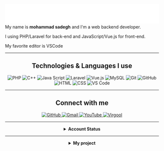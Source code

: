 <div align="center">
    <img src="header.svg" alt="MimsadAlef">
</div>
My name is <b>mohammad sadegh</b> and I'm a web backend developer.

I using PHP/Laravel for back-end and JavaScript/Vue.js for front-end.

My favorite editor is VSCode

---

<h2 align="center">Technologies & Languages I use</h2>

<p align="center">
    <img src="https://img.shields.io/badge/-PHP-777BB4?style=for-the-badge&logo=php&logoColor=white" alt="PHP">
    <img src="https://img.shields.io/badge/-C++-00599C?style=for-the-badge&logo=c%2B%2B&logoColor=white" alt="C++">
    <img src="https://img.shields.io/badge/-JavaScript-F7DF1E?style=for-the-badge&logo=javascript&logoColor=white" alt="Java Script">
    <img src="https://img.shields.io/badge/-Laravel-FF2D20?style=for-the-badge&logo=laravel&logoColor=white" alt="Laravel">
    <img src="https://img.shields.io/badge/-Vue.js-4FC08D?style=for-the-badge&logo=vue.js&logoColor=white" alt="Vue.js">
    <img src="https://img.shields.io/badge/-MySQL-4479A1?style=for-the-badge&logo=mysql&logoColor=white" alt="MySQL">
    <img src="https://img.shields.io/badge/-Git-F05032?style=for-the-badge&logo=git&logoColor=white" alt="Git">
    <img src="https://img.shields.io/badge/-Github-181717?style=for-the-badge&logo=github&logoColor=white" alt="GitHub">
    <img src="https://img.shields.io/badge/-HTML5-E34F26?style=for-the-badge&logo=html5&logoColor=white" alt="HTML">
    <img src="https://img.shields.io/badge/-CSS3-1572B6?style=for-the-badge&logo=css3&logoColor=white" alt="CSS">
    <img src="https://img.shields.io/badge/-VS_Code-007ACC?style=for-the-badge&logo=visual-studio-code&logoColor=white" alt="VS Code">
</p>

---

<h2 align="center">Connect with me</h2>

<p align="center">
    <a href="https://github.com/MimsadAlef">
        <img src="https://img.shields.io/github/followers/MimsadAlef?label=Github&logo=github&logoColor=white&style=for-the-badge" alt="GitHub">
    </a>
    <!--<a href="#">
        <img src="https://img.shields.io/twitter/follow/MimsadAlef?label=Twitter&logo=twitter&logoColor=white&style=for-the-badge" alt="Twitter">
    </a>-->
    <a href="mailto:admin@dehkadehman.ir">
        <img src="https://img.shields.io/badge/-Gmail-D14836?logo=gmail&logoColor=white&style=for-the-badge" alt="Gmail">
    </a>
    <a href="https://aparat.com/sonodsmedia.ir">
        <img src="https://img.shields.io/badge/-YouTube-FF0000?logo=youtube&logoColor=white&style=for-the-badge" alt="YouTube">
    </a>
    <a href="https://virgol.io/@MimsadAlef">
        <img src="https://img.shields.io/badge/-Virgool-7fc2f7?style=for-the-badge" alt="Virgool">
    </a>
</p>

---

<details align="center">
    <summary>
        <b>Account Status</b><br>
    </summary>
    <br>
    <p>
        <img align="center" src="https://github-readme-stats.vercel.app/api?username=MimsadAlef&show_icons=true"/> 
        <img align="center" src="https://github-readme-stats.vercel.app/api/top-langs?username=MimsadAlef&layout=compact"/>
    </p>

</details>
<hr>
<details align="center">
    <summary>
        <b>My project</b><br>
    </summary>
    <br>

</details>
